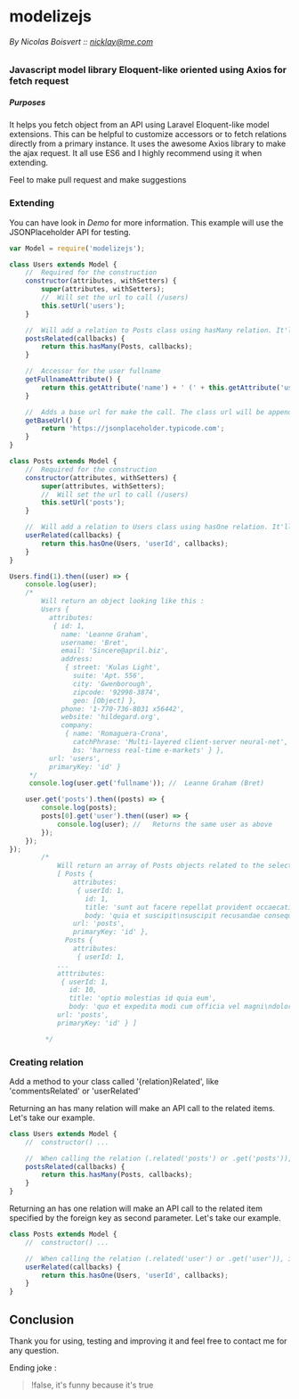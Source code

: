 # modelizejs
###### By Nicolas Boisvert :: nicklay@me.com

### Javascript model library Eloquent-like oriented using Axios for fetch request

##### Purposes

It helps you fetch object from an API using Laravel Eloquent-like model extensions. This can be helpful to customize accessors or to fetch relations directly from a primary instance. It uses the awesome Axios library to make the ajax request. It all use ES6 and I highly recommend using it when extending.

Feel to make pull request and make suggestions

### Extending

You can have look in *Demo* for more information. This example will use the JSONPlaceholder API for testing.

```js
var Model = require('modelizejs');

class Users extends Model {
    //  Required for the construction
    constructor(attributes, withSetters) {
        super(attributes, withSetters);
        //  Will set the url to call (/users)
        this.setUrl('users');
    }

    //  Will add a relation to Posts class using hasMany relation. It'll return all the instances related
    postsRelated(callbacks) {
        return this.hasMany(Posts, callbacks);
    }

    //  Accessor for the user fullname
    getFullnameAttribute() {
        return this.getAttribute('name') + ' (' + this.getAttribute('username') + ')';
    }

    //  Adds a base url for make the call. The class url will be appended
    getBaseUrl() {
        return 'https://jsonplaceholder.typicode.com';
    }
}

class Posts extends Model {
    //  Required for the construction
    constructor(attributes, withSetters) {
        super(attributes, withSetters);
        //  Will set the url to call (/users)
        this.setUrl('posts');
    }

    //  Will add a relation to Users class using hasOne relation. It'll return the associated instance
    userRelated(callbacks) {
        return this.hasOne(Users, 'userId', callbacks);
    }
}

Users.find(1).then((user) => {
    console.log(user);
    /*
        Will return an object looking like this :
        Users {
          attributes:
           { id: 1,
             name: 'Leanne Graham',
             username: 'Bret',
             email: 'Sincere@april.biz',
             address:
              { street: 'Kulas Light',
                suite: 'Apt. 556',
                city: 'Gwenborough',
                zipcode: '92998-3874',
                geo: [Object] },
             phone: '1-770-736-8031 x56442',
             website: 'hildegard.org',
             company:
              { name: 'Romaguera-Crona',
                catchPhrase: 'Multi-layered client-server neural-net',
                bs: 'harness real-time e-markets' } },
          url: 'users',
          primaryKey: 'id' }
     */
     console.log(user.get('fullname')); //  Leanne Graham (Bret)

    user.get('posts').then((posts) => {
        console.log(posts);
        posts[0].get('user').then((user) => {
            console.log(user); //   Returns the same user as above
        });
    });
});
        /*
            Will return an array of Posts objects related to the selected user (1)
            [ Posts {
                attributes:
                 { userId: 1,
                   id: 1,
                   title: 'sunt aut facere repellat provident occaecati excepturi optio reprehenderit',
                   body: 'quia et suscipit\nsuscipit recusandae consequuntur expedita et cum\nreprehenderit molestiae ut ut quas totam\nnostrum rerum est autem sunt rem eveniet architecto' },
                url: 'posts',
                primaryKey: 'id' },
              Posts {
                attributes:
                 { userId: 1,
            ...
            atttributes:
             { userId: 1,
               id: 10,
               title: 'optio molestias id quia eum',
               body: 'quo et expedita modi cum officia vel magni\ndoloribus qui repudiandae\nvero nisi sit\nquos veniam quod sed accusamus veritatis error' },
            url: 'posts',
            primaryKey: 'id' } ]

         */

```

### Creating relation

Add a method to your class called '{relation}Related', like 'commentsRelated' or 'userRelated'

Returning an has many relation will make an API call to the related items. Let's take our example.
```js
class Users extends Model {
    //  constructor() ...

    //  When calling the relation (.related('posts') or .get('posts')), it'll fetch to /users/{id}/posts
    postsRelated(callbacks) {
        return this.hasMany(Posts, callbacks);
    }
}
```

Returning an has one relation will make an API call to the related item specified by the foreign key as second parameter. Let's take our example.

```js
class Posts extends Model {
    //  constructor() ...

    //  When calling the relation (.related('user') or .get('user')), it'll fetch to /users/{this.userId}
    userRelated(callbacks) {
        return this.hasOne(Users, 'userId', callbacks);
    }
}
```

## Conclusion

Thank you for using, testing and improving it and feel free to contact me for any question.

Ending joke :
> !false, it's funny because it's true
